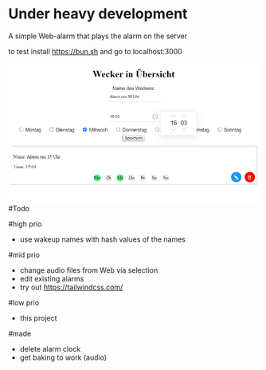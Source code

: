 # Under heavy development
A simple Web-alarm that plays the alarm on the server

to test install https://bun.sh and go to localhost:3000


![Previw of the Website](./.github/assets/preview.png)
#Todo

#high prio
- use wakeup names with hash values of the names

#mid prio
- change audio files from Web via selection
- edit existing alarms
- try out https://tailwindcss.com/

#low prio
- this project

#made
- delete alarm clock
- get baking to work (audio)
